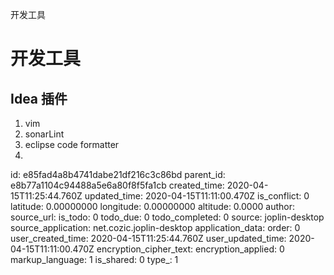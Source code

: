 开发工具

# 开发工具

## Idea 插件

1. vim
2. sonarLint
3. eclipse code formatter
4. 

id: e85fad4a8b4741dabe21df216c3c86bd
parent_id: e8b77a1104c94488a5e6a80f8f5fa1cb
created_time: 2020-04-15T11:25:44.760Z
updated_time: 2020-04-15T11:11:00.470Z
is_conflict: 0
latitude: 0.00000000
longitude: 0.00000000
altitude: 0.0000
author: 
source_url: 
is_todo: 0
todo_due: 0
todo_completed: 0
source: joplin-desktop
source_application: net.cozic.joplin-desktop
application_data: 
order: 0
user_created_time: 2020-04-15T11:25:44.760Z
user_updated_time: 2020-04-15T11:11:00.470Z
encryption_cipher_text: 
encryption_applied: 0
markup_language: 1
is_shared: 0
type_: 1